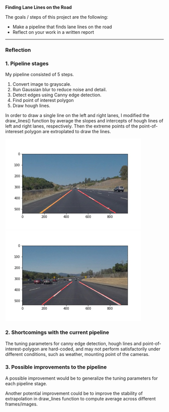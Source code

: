 
**Finding Lane Lines on the Road**

The goals / steps of this project are the following:
* Make a pipeline that finds lane lines on the road
* Reflect on your work in a written report

[//]: # (Image References)

[image1]: ./test_images_output/solidYellowCurve.jpg "SolidYellowCurve"

---
### Reflection

### 1. Pipeline stages

My pipeline consisted of 5 steps.
1. Convert image to grayscale.
2. Run Gaussian blur to reduce noise and detail.
3. Detect edges using Canny edge detection.
4. Find point of interest polygon
5. Draw hough lines. 

In order to draw a single line on the left and right lanes, I modified the draw_lines() function by average the slopes and intercepts of hough lines of left and right lanes, respectively. Then the extreme points of the point-of-intereset polygon are extroplated to draw the lines.  

![alt text](./test_images_output/solidYellowCurve.jpg)
![alt text](./test_images_output/solidWhiteCurve.jpg)

### 2. Shortcomings with the current pipeline

The tuning parameters for canny edge detection, hough lines and point-of-interest-polygon are hard-coded, and may not perform satisfactorily under different conditions, such as weather, mounting point of the cameras. 


### 3. Possible improvements to the pipeline

A possible improvement would be to generalize the tuning parameters for each pipeline stage.

Another potential improvement could be to improve the stability of extrapolation in draw_lines function to compute average across different frames/images.  
